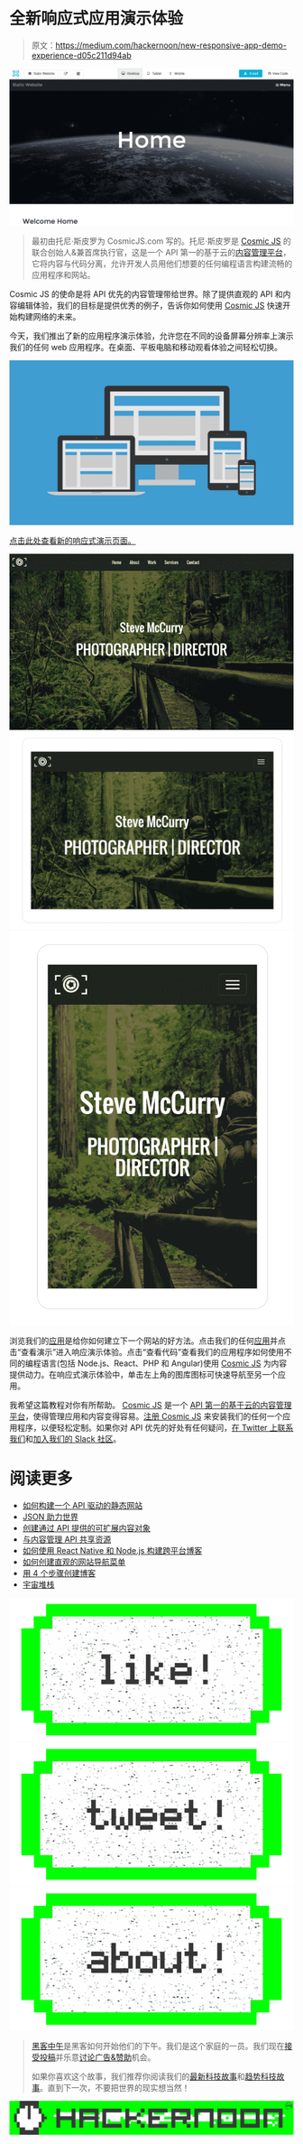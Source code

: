 # 全新响应式应用演示体验

> 原文：<https://medium.com/hackernoon/new-responsive-app-demo-experience-d05c211d94ab>

![](img/1888980ff17345cd0fdde3d5e2b107f1.png)

> 最初由托尼·斯皮罗为 CosmicJS.com 写的。托尼·斯皮罗是 [Cosmic JS](https://cosmicjs.com) 的联合创始人&兼首席执行官，这是一个 API 第一的基于云的[内容管理平台](https://cosmicjs.com)，它将内容与代码分离，允许开发人员用他们想要的任何编程语言构建流畅的应用程序和网站。

Cosmic JS 的使命是将 API 优先的内容管理带给世界。除了提供直观的 API 和内容编辑体验，我们的目标是提供优秀的例子，告诉你如何使用 [Cosmic JS](https://cosmicjs.com) 快速开始构建网络的未来。

今天，我们推出了新的应用程序演示体验，允许您在不同的设备屏幕分辨率上演示我们的任何 web 应用程序。在桌面、平板电脑和移动观看体验之间轻松切换。

![](img/b8b488683652630163fded6559791780.png)

[点击此处查看新的响应式演示页面。](https://cosmicjs.com/apps/static-website/demo)

![](img/6915d578633344c3afdb8af02583fdbc.png)![](img/f86e9e3c7548278e341fd0adeff5a92e.png)![](img/7210bbc2ed1e750685012c7a98b5f3d5.png)

浏览我们的[应用](https://cosmicjs.com/apps)是给你如何建立下一个网站的好方法。点击我们的任何[应用](https://cosmicjs.com/apps)并点击“查看演示”进入响应演示体验。点击“查看代码”查看我们的应用程序如何使用不同的编程语言(包括 Node.js、React、PHP 和 Angular)使用 [Cosmic JS](https://cosmicjs.com) 为内容提供动力。在响应式演示体验中，单击左上角的图库图标可快速导航至另一个应用。

我希望这篇教程对你有所帮助。 [Cosmic JS](https://cosmicjs.com/) 是一个 [API 第一的基于云的内容管理平台](https://cosmicjs.com/)，使得管理应用和内容变得容易。[注册 Cosmic JS](https://cosmicjs.com/signup) 来安装我们的任何一个应用程序，以便轻松定制。如果你对 API 优先的好处有任何疑问，[在 Twitter 上联系我们](https://twitter.com/cosmic_js)和[加入我们的 Slack 社区](https://cosmicjs.com/community)。

# 阅读更多

*   [如何构建一个 API 驱动的静态网站](https://cosmicjs.com/blog/how-to-build-an-api-powered-static-website-the-best-of-both-worlds)
*   [JSON 助力世界](https://hackernoon.com/json-powers-the-world-4dab9f1cf94b#.uavdf9sma)
*   [创建通过 API 提供的可扩展内容对象](https://hackernoon.com/creating-extendable-content-objects-served-via-api-dbab075f7fe4#.n0agoguvl)
*   [与内容管理 API 共享资源](https://cosmicjs.com/blog/sharing-resources-with-a-content-management-api)
*   [如何使用 React Native 和 Node.js 构建跨平台博客](https://cosmicjs.com/blog/how-to-build-a-cross-platform-blog-using-react-native-and-nodejs)
*   [如何创建直观的网站导航菜单](https://cosmicjs.com/blog/how-to-create-an-intuitive-website-navigation-menu)
*   [用 4 个步骤创建博客](https://carsongibbons.com/build-a-blog-in-4-steps)
*   [宇宙堆栈](https://cosmicjs.com/blog/the-cosmic-stack)

[![](img/50ef4044ecd4e250b5d50f368b775d38.png)](http://bit.ly/HackernoonFB)[![](img/979d9a46439d5aebbdcdca574e21dc81.png)](https://goo.gl/k7XYbx)[![](img/2930ba6bd2c12218fdbbf7e02c8746ff.png)](https://goo.gl/4ofytp)

> [黑客中午](http://bit.ly/Hackernoon)是黑客如何开始他们的下午。我们是这个家庭的一员。我们现在[接受投稿](http://bit.ly/hackernoonsubmission)并乐意[讨论广告&赞助](mailto:partners@amipublications.com)机会。
> 
> 如果你喜欢这个故事，我们推荐你阅读我们的[最新科技故事](http://bit.ly/hackernoonlatestt)和[趋势科技故事](https://hackernoon.com/trending)。直到下一次，不要把世界的现实想当然！

[![](img/be0ca55ba73a573dce11effb2ee80d56.png)](https://goo.gl/Ahtev1)